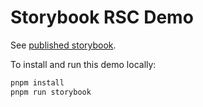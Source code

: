 # Storybook RSC Demo

See [published storybook](https://6578430567214463f1df4629-tlsuvbpadm.chromatic.com/).

To install and run this demo locally:

```sh
pnpm install
pnpm run storybook
```
